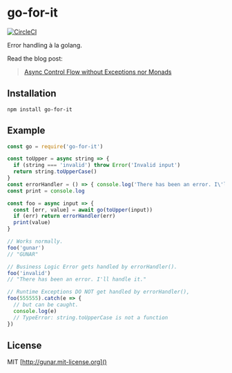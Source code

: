 # go-for-it

[![CircleCI](https://circleci.com/gh/gunar/go-for-it.svg?style=svg)](https://circleci.com/gh/gunar/go-for-it)

Error handling à la golang.

Read the blog post:
> [Async Control Flow without Exceptions nor Monads](https://medium.com/@gunar/async-control-flow-without-exceptions-nor-monads-b19af2acc553)


## Installation
```
npm install go-for-it
```

## Example

```js
const go = require('go-for-it')

const toUpper = async string => {
  if (string === 'invalid') throw Error('Invalid input')
  return string.toUpperCase()
}
const errorHandler = () => { console.log('There has been an error. I\'ll handle it.') }
const print = console.log

const foo = async input => {
  const [err, value] = await go(toUpper(input))
  if (err) return errorHandler(err)
  print(value)
}

// Works normally.
foo('gunar')
// "GUNAR"

// Business Logic Error gets handled by errorHandler().
foo('invalid')
// "There has been an error. I'll handle it."

// Runtime Exceptions DO NOT get handled by errorHandler(),
foo(555555).catch(e => {
  // but can be caught.
  console.log(e)
  // TypeError: string.toUpperCase is not a function
})
```

## License

MIT [http://gunar.mit-license.org]()
